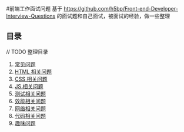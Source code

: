 #前端工作面试问题
基于 https://github.com/h5bp/Front-end-Developer-Interview-Questions 的面试题和自己面试，被面试的经验，做一些整理

## <a name='toc'>目录</a>
// TODO 整理目录
  1. [常见问题](#general-questions)
  1. [HTML 相关问题](#html-questions)
  1. [CSS 相关问题](#css-questions)
  1. [JS 相关问题](#js-questions)
  1. [测试相关问题](#testing-questions)
  1. [效能相关问题](#performance-questions)
  1. [网络相关问题](#network-questions)
  1. [代码相关问题](#coding-questions)
  1. [趣味问题](#fun-questions)




